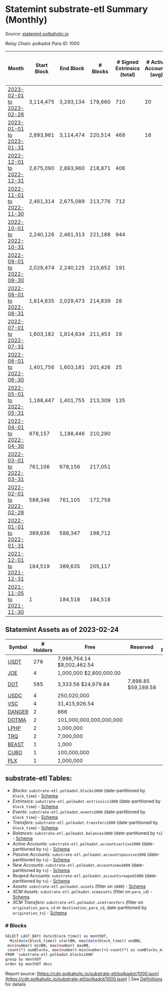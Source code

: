 # Statemint substrate-etl Summary (Monthly)

_Source_: [statemint.polkaholic.io](https://statemint.polkaholic.io)

*Relay Chain*: polkadot
*Para ID*: 1000



| Month | Start Block | End Block | # Blocks | # Signed Extrinsics (total) | # Active Accounts (avg) | # Addresses with Balances (max) | Issues |
| ----- | ----------- | --------- | -------- | --------------------------- | ----------------------- | ------------------------------- | ------ |
| [2023-02-01 to 2023-02-26](/polkadot/1000-statemint/2023-02-28.md) | 3,114,475 | 3,293,134 | 178,660 | 710 | 20 | 591 | -   |   
| [2023-01-01 to 2023-01-31](/polkadot/1000-statemint/2023-01-31.md) | 2,893,961 | 3,114,474 | 220,514 | 468 | 16 | 471 | -   |   
| [2022-12-01 to 2022-12-31](/polkadot/1000-statemint/2022-12-31.md) | 2,675,090 | 2,893,960 | 218,871 | 406 |  | 389 | -   |   
| [2022-11-01 to 2022-11-30](/polkadot/1000-statemint/2022-11-30.md) | 2,461,314 | 2,675,089 | 213,776 | 712 |  | 318 | -   |   
| [2022-10-01 to 2022-10-31](/polkadot/1000-statemint/2022-10-31.md) | 2,240,126 | 2,461,313 | 221,188 | 944 |  | 224 | -   |   
| [2022-09-01 to 2022-09-30](/polkadot/1000-statemint/2022-09-30.md) | 2,029,474 | 2,240,125 | 210,652 | 191 |  | 95 | -   |   
| [2022-08-01 to 2022-08-31](/polkadot/1000-statemint/2022-08-31.md) | 1,814,635 | 2,029,473 | 214,839 | 28 |  | 56 | -   |   
| [2022-07-01 to 2022-07-31](/polkadot/1000-statemint/2022-07-31.md) | 1,603,182 | 1,814,634 | 211,453 | 19 |  | 43 | -   |   
| [2022-06-01 to 2022-06-30](/polkadot/1000-statemint/2022-06-30.md) | 1,401,756 | 1,603,181 | 201,426 | 25 |  | 38 | -   |   
| [2022-05-01 to 2022-05-31](/polkadot/1000-statemint/2022-05-31.md) | 1,188,447 | 1,401,755 | 213,309 | 135 |  | 29 | -   |   
| [2022-04-01 to 2022-04-30](/polkadot/1000-statemint/2022-04-30.md) | 978,157 | 1,188,446 | 210,290 |  |  |  | -   |   
| [2022-03-01 to 2022-03-31](/polkadot/1000-statemint/2022-03-31.md) | 761,106 | 978,156 | 217,051 |  |  |  | -   |   
| [2022-02-01 to 2022-02-28](/polkadot/1000-statemint/2022-02-28.md) | 588,348 | 761,105 | 172,758 |  |  |  | -   |   
| [2022-01-01 to 2022-01-31](/polkadot/1000-statemint/2022-01-31.md) | 389,636 | 588,347 | 198,712 |  |  |  | -   |   
| [2021-12-01 to 2021-12-31](/polkadot/1000-statemint/2021-12-31.md) | 184,519 | 389,635 | 205,117 |  |  |  | -   |   
| [2021-11-05 to 2021-11-30](/polkadot/1000-statemint/2021-11-30.md) | 1 | 184,518 | 184,518 |  |  |  | -   |   

## Statemint Assets as of 2023-02-24



| Symbol | # Holders | Free | Reserved | Misc Frozen | Frozen | Price | AssetID | 
| ----- | --------- | ---- | -------- | ----------- | ------ | ----- | --- |
| [USDT](/polkadot/assets/USDT) | 276 | 7,998,764.14 $8,002,462.54 |   |    |   | $1.00 |   `{"Token":"1984"}` | 
| [JOE](/polkadot/assets/JOE) | 4 | 1,000,000 $2,800,000.00 |   |    |   | $2.80 |   `{"Token":"8"}` | 
| [DOT](/polkadot/assets/DOT) | 585 | 3,333.56 $24,979.84 | 7,898.85 $59,189.58 |    |   | $7.49 |   `{"Token":"DOT"}` | 
| [USDC](/polkadot/assets/USDC) | 4 | 250,020,000  |   |    |   |  |   `{"Token":"1337"}` | 
| [VSC](/polkadot/assets/VSC) | 4 | 31,415,926.54  |   |    |   |  |   `{"Token":"868367"}` | 
| [DANGER](/polkadot/assets/DANGER) | 2 | 666  |   |    |   |  |   `{"Token":"666"}` | 
| [DOTMA](/polkadot/assets/DOTMA) | 2 | 101,000,000,000,000,000  |   |    |   |  |   `{"Token":"101"}` | 
| [LPHP](/polkadot/assets/LPHP) | 2 | 1,000,000  |   |    |   |  |   `{"Token":"6"}` | 
| [TRQ](/polkadot/assets/TRQ) | 2 | 7,000,000  |   |    |   |  |   `{"Token":"77"}` | 
| [BEAST](/polkadot/assets/BEAST) | 1 | 1,000  |   |    |   |  |   `{"Token":"10"}` | 
| [CUBO](/polkadot/assets/CUBO) | 1 | 100,000,000  |   |    |   |  |   `{"Token":"862812"}` | 
| [PLX](/polkadot/assets/PLX) | 1 | 1,000,000  |   |    |   |  |   `{"Token":"5"}` | 

## substrate-etl Tables:

* _Blocks_: `substrate-etl.polkadot.blocks1000` (date-partitioned by `block_time`) - [Schema](/schema/balances.json)
* _Extrinsics_: `substrate-etl.polkadot.extrinsics1000` (date-partitioned by `block_time`) - [Schema](/schema/extrinsics.json)
* _Events_: `substrate-etl.polkadot.events1000` (date-partitioned by `block_time`) - [Schema](/schema/events.json)
* _Transfers_: `substrate-etl.polkadot.transfers1000` (date-partitioned by `block_time`) - [Schema](/schema/transfers.json)
* _Balances_: `substrate-etl.polkadot.balances1000` (date-partitioned by `ts`) - [Schema](/schema/balances.json)
* _Active Accounts_: `substrate-etl.polkadot.accountsactive1000` (date-partitioned by `ts`) - [Schema](/schema/accountsactive.json)
* _Passive Accounts_: `substrate-etl.polkadot.accountspassive1000` (date-partitioned by `ts`) - [Schema](/schema/accountspassive.json)
* _New Accounts_: `substrate-etl.polkadot.accountsnew1000` (date-partitioned by `ts`) - [Schema](/schema/accountsnew.json)
* _Reaped Accounts_: `substrate-etl.polkadot.accountsreaped1000` (date-partitioned by `ts`) - [Schema](/schema/accountsreaped.json)
* _Assets_: `substrate-etl.polkadot.assets` (filter on `1000`) - [Schema](/schema/assets.json)
* _XCM Assets_: `substrate-etl.polkadot.xcmassets` (filter on `para_id`) - [Schema](/schema/xcmassets.json)
* _XCM Transfers_: `substrate-etl.polkadot.xcmtransfers` (filter on `origination_para_id` or `destination_para_id`, date-partitioned by `origination_ts`) - [Schema](/schema/xcmtransfers.json)

### # Blocks
```bash
SELECT LAST_DAY( date(block_time)) as monthDT,
  Min(date(block_time)) startBN, max(date(block_time)) endBN, 
 min(number) minBN, max(number) maxBN, 
 count(*) numBlocks, max(number)-min(number)+1-count(*) as numBlocks_missing 
FROM `substrate-etl.polkadot.blocks1000` 
group by monthDT 
order by monthDT desc
```


Report source: [https://cdn.polkaholic.io/substrate-etl/polkadot/1000.json](https://cdn.polkaholic.io/substrate-etl/polkadot/1000.json) | See [Definitions](/DEFINITIONS.md) for details
